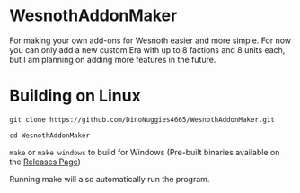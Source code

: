 # WesnothAddonMaker
For making your own add-ons for Wesnoth easier and more simple. For now you can only add a new custom Era with up to 8 factions and 8 units each, but I am planning on adding more features in the future.

# Building on Linux
`git clone https://github.com/DinoNuggies4665/WesnothAddonMaker.git`

`cd WesnothAddonMaker`

`make` or `make windows` to build for Windows (Pre-built binaries available on the [Releases Page](https://github.com/DinoNuggies4665/WesnothAddonMaker/releases/latest))

Running make will also automatically run the program.
